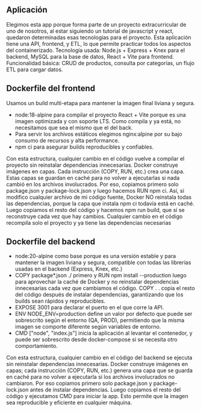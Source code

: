 ## Aplicación
Elegimos esta app porque forma parte de un proyecto extracurricular de uno de nosotros, al estar siguiendo un tutorial de javascript y react, quedaron determinadas esas tecnologías para el proyecto. Esta aplicación tiene una API, frontend, y ETL, lo que permite practicar todos los aspectos del containerizado.
Tecnología usada: Node.js + Express + Knex para el backend, MySQL para la base de datos, React + Vite para frontend.
Funcionalidad básica: CRUD de productos, consulta por categorías, un flujo ETL para cargar datos.

## Dockerfile del frontend
Usamos un build multi-etapa para mantener la imagen final liviana y segura.
- node:18-alpine para compilar el proyecto React + Vite porque es una imagen optimizada y con soporte LTS. Como compila y ya está, no necesitamos que sea el mismo que el del back.
- Para servir los archivos estáticos elegimos nginx:alpine por su bajo consumo de recursos y alta performance.
- npm ci para asegurar builds reproducibles y confiables.

Con esta estructura, cualquier cambio en el código vuelve a compilar el proyecto sin reinstalar dependencias innecesarias.
Docker construye imágenes en capas. Cada instrucción (COPY, RUN, etc.) crea una capa. Estas capas se guardan en caché para no volver a ejecutarlas si nada cambió en los archivos involucrados.
Por eso, copiamos primero solo package.json y package-lock.json y luego hacemos RUN npm ci. Así, si modifico cualquier archivo de mi código fuente, Docker NO reinstala todas las dependencias, porque la capa que instala npm ci todavía está en caché.
Luego copiamos el resto del código y hacemos npm run build, que sí se reconstruye cada vez que hay cambios. Cualquier cambio en el código recompila solo el proyecto y ya tiene las dependencias necesarias

## Dockerfile del backend
- node:20-alpine como base porque es una versión estable y para mantener la imagen liviana y segura, compatible con todas las librerías usadas en el backend (Express, Knex, etc.)
- COPY package*.json ./ primero y RUN npm install --production luego para aprovechar la caché de Docker y no reinstalar dependencias innecesarias cada vez que cambiamos el código. COPY . . copia el resto del código después de instalar dependencias, garantizando que los builds sean rápidos y reproducibles.
- EXPOSE 3001 para declarar el puerto en el que corre la API.
- ENV NODE_ENV=production define un valor por defecto que puede ser sobrescrito según el entorno (QA, PROD), permitiendo que la misma imagen se comporte diferente según variables de entorno.
- CMD ["node", "index.js"] inicia la aplicación al levantar el contenedor, y puede ser sobrescrito desde docker-compose si se necesita otro comportamiento.

Con esta estructura, cualquier cambio en el código del backend se ejecuta sin reinstalar dependencias innecesarias.
Docker construye imágenes en capas; cada instrucción (COPY, RUN, etc.) genera una capa que se guarda en caché para no volver a ejecutarla si los archivos involucrados no cambiaron.
Por eso copiamos primero solo package.json y package-lock.json antes de instalar dependencias.
Luego copiamos el resto del código y ejecutamos CMD para iniciar la app. Esto permite que la imagen sea reproducible y eficiente en cualquier máquina.
